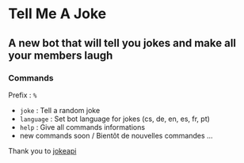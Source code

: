 # Tell Me A Joke

## A new bot that will tell you jokes and make all your members laugh

### Commands

Prefix : ```%```

* ```joke``` : Tell a random joke
* ```language``` : Set bot language for jokes (cs, de, en, es, fr, pt)
* ```help``` : Give all commands informations
* new commands soon / Bientôt de nouvelles commandes ...

Thank you to [jokeapi](https://jokeapi.dev/)
